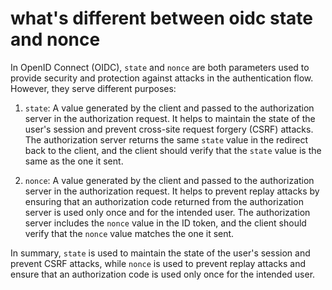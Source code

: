 # what's different between oidc state and nonce
In OpenID Connect (OIDC), `state` and `nonce` are both parameters used to provide security and protection against attacks in the authentication flow. However, they serve different purposes:

1.  `state`: A value generated by the client and passed to the authorization server in the authorization request. It helps to maintain the state of the user's session and prevent cross-site request forgery (CSRF) attacks. The authorization server returns the same `state` value in the redirect back to the client, and the client should verify that the `state` value is the same as the one it sent.
    
2.  `nonce`: A value generated by the client and passed to the authorization server in the authorization request. It helps to prevent replay attacks by ensuring that an authorization code returned from the authorization server is used only once and for the intended user. The authorization server includes the `nonce` value in the ID token, and the client should verify that the `nonce` value matches the one it sent.
    

In summary, `state` is used to maintain the state of the user's session and prevent CSRF attacks, while `nonce` is used to prevent replay attacks and ensure that an authorization code is used only once for the intended user.